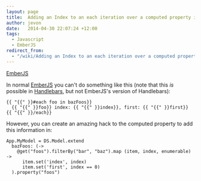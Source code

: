 ```yaml
---
layout: page
title:  Adding an Index to an each iteration over a computed property in EmberJS
author: jevon
date:   2014-04-30 22:07:24 +12:00
tags:
  - Javascript
  - EmberJS
redirect_from:
  - "/wiki/Adding an Index to an each iteration over a computed property in EmberJS"
---
```


[EmberJS](EmberJS.md)

In normal [EmberJS](EmberJS.md) you can't do something like this (note that this _is_ possible in [Handlebars](handlebars.md), but not EmberJS's version of Handlebars):

```
{{ "{{" }}#each foo in bazFoos}}
  {{ "{{" }}foo}} index: {{ "{{" }}index}}, first: {{ "{{" }}first}}
{{ "{{" }}/each}}
```

However, you can create an amazing hack to the computed property to add this information in:

```
App.MyModel = DS.Model.extend
  bazFoos: (->
    @get("foos").filterBy("bar", "baz").map (item, index, enumerable) ->
      item.set('index', index)
      item.set('first', index == 0)
  ).property("foos")
```

